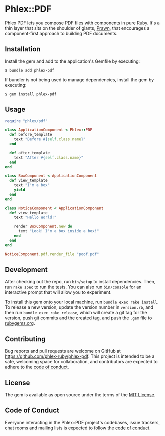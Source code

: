 # Phlex::PDF

Phlex PDF lets you compose PDF files with components in pure Ruby. It's a thin layer that sits on the shoulder of giants, [Prawn](https://github.com/prawnpdf/prawn), that encourages a component-first approach to building PDF documents.

## Installation

Install the gem and add to the application's Gemfile by executing:

    $ bundle add phlex-pdf

If bundler is not being used to manage dependencies, install the gem by executing:

    $ gem install phlex-pdf

## Usage

```ruby
require "phlex/pdf"

class ApplicationComponent < Phlex::PDF
  def before_template
    text "Before #{self.class.name}"
  end

  def after_template
    text "After #{self.class.name}"
  end
end

class BoxComponent < ApplicationComponent
  def view_template
    text "I'm a box"
    yield
  end
end

class NoticeComponent < ApplicationComponent
  def view_template
    text "Hello World!"

    render BoxComponent.new do
      text "Look! I'm a box inside a box!"
    end
  end
end

NoticeComponent.pdf.render_file "poof.pdf"
```

## Development

After checking out the repo, run `bin/setup` to install dependencies. Then, run `rake spec` to run the tests. You can also run `bin/console` for an interactive prompt that will allow you to experiment.

To install this gem onto your local machine, run `bundle exec rake install`. To release a new version, update the version number in `version.rb`, and then run `bundle exec rake release`, which will create a git tag for the version, push git commits and the created tag, and push the `.gem` file to [rubygems.org](https://rubygems.org).

## Contributing

Bug reports and pull requests are welcome on GitHub at https://github.com/phlex-ruby/phlex-pdf. This project is intended to be a safe, welcoming space for collaboration, and contributors are expected to adhere to the [code of conduct](https://github.com/phlex-ruby/phlex-pdf/blob/main/CODE_OF_CONDUCT.md).

## License

The gem is available as open source under the terms of the [MIT License](https://opensource.org/licenses/MIT).

## Code of Conduct

Everyone interacting in the Phlex::PDF project's codebases, issue trackers, chat rooms and mailing lists is expected to follow the [code of conduct](https://github.com/phlex-ruby/phlex-pdf/blob/main/CODE_OF_CONDUCT.md).
